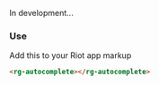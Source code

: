 In development...

<!--<img src="https://raw.githubusercontent.com/RiotGear/rg-autocomplet/master/demo/img/example.png" width="500px" />-->

### Use

Add this to your Riot app markup

```html
<rg-autocomplete></rg-autocomplete>
```
